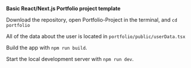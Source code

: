 **Basic React/Next.js Portfolio project template** 

Download the repository, open Portfolio-Project in the terminal, and `cd portfolio` 

All of the data about the user is located in `portfolio/public/userData.tsx`

Build the app with `npm run build`.

Start the local development server with `npm run dev`.

